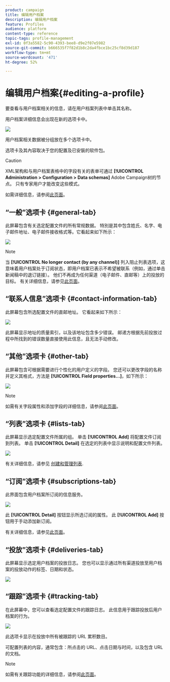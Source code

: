 ```yaml
---
product: campaign
title: 编辑用户档案
description: 编辑用户档案
feature: Profiles
audience: platform
content-type: reference
topic-tags: profile-management
exl-id: 0f3a5582-5c90-4393-bee8-d9e2f07e5982
source-git-commit: b666535f7f82d1b8c2da4fbce1bc25cf8d39d187
workflow-type: tm+mt
source-wordcount: '471'
ht-degree: 52%

---
```


# 编辑用户档案{#editing-a-profile}



要查看与用户档案相关的信息，请在用户档案列表中单击其名称。

用户档案详细信息会出现在新的选项卡中。

![](assets/s_user_recipient_edit.png)

用户档案相关数据被分组放在多个选项卡中。

选项卡及其內容取决于您的配置及已安裝的软件包。

>[!CAUTION]
>
>XML架构和与用户档案表格中的字段有关的表单可通过 **[!UICONTROL Administration > Configuration > Data schemas]** Adobe Campaign树的节点。 只有专家用户才能改变这些模式。
>
>如需详细信息，请参阅[此页面](../../configuration/using/about-schema-edition.md)。

## “一般”选项卡 {#general-tab}

此屏幕包含有关选定配置文件的所有常规数据。 特別是其中包含姓氏、名字、电子邮件地址、电子邮件接收格式等。它看起来如下所示：

![](assets/s_ncs_user_profile_general_tab.png)

>[!NOTE]
>
>当 **[!UICONTROL No longer contact (by any channel)]** 列入阻止列表选项，这意味着用户档案处于订阅状态，即用户档案已表示不希望被联系（例如，通过单击新闻稿中的退订链接）。 他们不再成为任何渠道（电子邮件、直邮等）上的投放的目标。 有关详细信息，请参见[此页面](../../delivery/using/understanding-quarantine-management.md)。

## “联系人信息”选项卡 {#contact-information-tab}

此屏幕包含所选配置文件的直邮地址。 它看起来如下所示：

![](assets/s_ncs_user_profile_details_tab.png)

此屏幕显示地址的质量索引，以及该地址包含多少错误。 邮递方根据先前投放过程中所找到的错误数量直接使用此信息，且无法手动修改。

## “其他”选项卡 {#other-tab}

此屏幕包含可根据需要进行个性化的用户定义的字段。 您还可以更改字段的名称并定义其格式，方法是 **[!UICONTROL Field properties...]**，如下所示：

![](assets/s_ncs_user_profile_others_tab.png)

>[!NOTE]
>
>如需有关字段属性和添加字段的详细信息，请参阅[此页面](../../configuration/using/new-field-wizard.md)。

## “列表”选项卡 {#lists-tab}

此屏幕显示选定配置文件所属的组。 单击 **[!UICONTROL Add]** 将配置文件订阅到列表。 单击 **[!UICONTROL Detail]** 在选定的列表中显示说明和配置文件列表。

![](assets/s_ncs_user_profile_groups_tab_details.png)

有关详细信息，请参见 [创建和管理列表](../../platform/using/creating-and-managing-lists.md).

## “订阅”选项卡 {#subscriptions-tab}

此界面包含用户档案所订阅的信息服务。

![](assets/s_ncs_user_profile_subscript_tab_details.png)

此 **[!UICONTROL Detail]** 按钮显示所选订阅的属性。 此 **[!UICONTROL Add]** 按钮用于手动添加新订阅。

有关详细信息，请参见[此页面](../../delivery/using/managing-subscriptions.md)。

## “投放”选项卡 {#deliveries-tab}

此屏幕显示选定用户档案的投放日志。 您也可以显示通过所有渠道投放至用户档案的投放动作的标签、日期和状态。

![](assets/s_ncs_user_profile_delivery_tab.png)

## “跟踪”选项卡 {#tracking-tab}

在此屏幕中，您可以查看选定配置文件的跟踪日志。 此信息用于跟踪投放后用户档案的行为。

![](assets/s_ncs_user_profile_tracking_tab.png)

此选项卡显示在投放中所有被跟踪的 URL 累积数目。

可配置列表的内容，通常包含：所点击的 URL、点击日期与时间，以及包含 URL 的文档。

>[!NOTE]
>
>如需有关跟踪功能的详细信息，请参阅[此页面](../../delivery/using/delivery-dashboard.md)。
